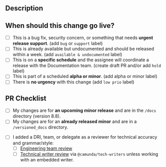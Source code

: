 ## Description

<!-- Provide an overview of what to expect in the PR. -->
<!-- Relate or link the associated epic or task. -->
<!-- Add `@camunda/tech-writers` as reviewer to pull in a tech writer, or add your embedded tech writer. -->

## When should this change go live?

<!-- PRs merged go to stage.docs.camunda.io first and must be manually released to docs.camunda.io. -->

- [ ] This is a bug fix, security concern, or something that needs **urgent release support**. (add `bug` or `support` label)
- [ ] This is already available but undocumented and should be released within a week. (add `available & undocumented` label)
- [ ] This is on a **specific schedule** and the assignee will coordinate a release with the Documentation team. (create draft PR and/or add `hold` label)
- [ ] This is part of a scheduled **alpha or minor**. (add alpha or minor label)
- [ ] There is **no urgency** with this change (add `low prio` label)

## PR Checklist

<!-- Camunda maintains 18 months of minor versions. Backporting your change to multiple versions is common. -->

- [ ] My changes are for **an upcoming minor release** and are in the `/docs` directory (version 8.8).
- [ ] My changes are for an **already released minor** and are in a `/versioned_docs` directory.

<!-- UNCOMMENT THIS SECTION IF APPLICABLE. Adding or removing pages requires extra steps.
- [ ] I included my new page in the sidebar file(s).
- [ ] I added a redirect for a renamed or deleted page to the .htaccess file.
-->

- [ ] I added a DRI, team, or delegate as a reviewer for technical accuracy and grammar/style:
  - [ ] [Engineering team review](https://github.com/camunda/camunda-docs/blob/main/howtos/documentation-guidelines.md#review-process)
  - [ ] [Technical writer review](https://github.com/camunda/camunda-docs/blob/main/howtos/documentation-guidelines.md#review-process) via `@camunda/tech-writers` unless working with an embedded writer.

<!-- UNCOMMENT THIS SECTION IF APPLICABLE. Changes to **docs infra**, including updates to workflows and adding new npm packages, must be first discussed via issue or #ask-c8-documentation and linked for context.
- [ ] My changes require a [docs infrastructure review](https://github.com/camunda/camunda-docs/blob/main/howtos/documentation-guidelines.md#review-process). (add `dx` label) -->
